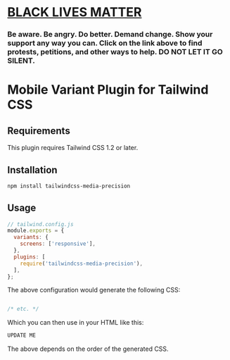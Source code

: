 # [BLACK LIVES MATTER](https://blacklivesmatters.carrd.co)

### Be aware. Be angry. Do better. Demand change. Show your support any way you can. Click on the link above to find protests, petitions, and other ways to help. DO NOT LET IT GO SILENT.

# Mobile Variant Plugin for Tailwind CSS

## Requirements

This plugin requires Tailwind CSS 1.2 or later.

## Installation

```bash
npm install tailwindcss-media-precision
```

## Usage

```js
// tailwind.config.js
module.exports = {
  variants: {
    screens: ['responsive'],
  },
  plugins: [
    require('tailwindcss-media-precision'),
  ],
};
```

The above configuration would generate the following CSS:

```css

/* etc. */
```

Which you can then use in your HTML like this:

```html
UPDATE ME 
```

The above depends on the order of the generated CSS.
